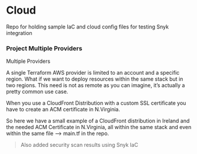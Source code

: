 # Cloud

Repo for holding sample IaC and cloud config files for testing Snyk integration

### Project Multiple Providers

Multiple Providers

A single Terraform AWS provider is limited to an account and a specific region.
What if we want to deploy resources within the same stack but in two regions. This need is not as remote as you can imagine, it’s actually a pretty common use case.

When you use a CloudFront Distribution with a custom SSL certificate you have to create an ACM certificate in N.Virginia.

So here we have a small example of a CloudFront distribution in Ireland and the needed ACM Certificate in N.Virginia, all within the same stack and even within the same file --> main.tf in the repo.

> Also added security scan results using Snyk IaC
